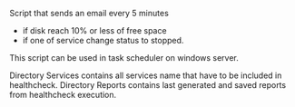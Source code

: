 Script that sends an email every 5 minutes
 - if disk reach 10% or less of free space
 - if one of service change status to stopped. 

This script can be used in task scheduler on windows server.

Directory Services contains all services name that have to be included in healthcheck.
Directory Reports contains last generated and saved reports from healthcheck execution.
